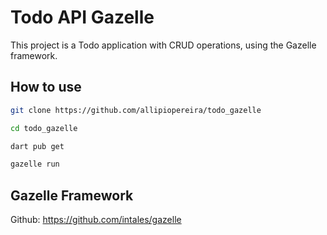 # Todo API Gazelle

This project is a Todo application with CRUD operations, using the Gazelle framework.

## How to use

```sh
git clone https://github.com/allipiopereira/todo_gazelle
```

```sh
cd todo_gazelle
```

```sh
dart pub get
```

```sh
gazelle run
```

## Gazelle Framework

Github: <https://github.com/intales/gazelle>

